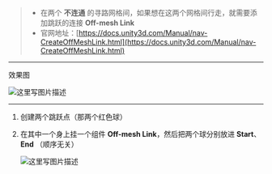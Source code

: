 > - 在两个 **不连通** 的寻路网格间，如果想在这两个网格间行走，就需要添加跳跃的连接 **Off-mesh Link**
> - 官网地址：[https://docs.unity3d.com/Manual/nav-CreateOffMeshLink.html](https://docs.unity3d.com/Manual/nav-CreateOffMeshLink.html)

---
效果图

![这里写图片描述](http://img.blog.csdn.net/20161015112054688)

---
1. 创建两个跳跃点（那两个红色球）

2. 在其中一个身上挂一个组件 **Off-mesh Link**，然后把两个球分别放进 **Start**、**End** （顺序无关）

	![这里写图片描述](http://img.blog.csdn.net/20161015112529553)
